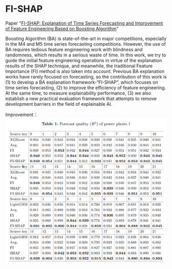 # FI-SHAP
Paper "[FI-SHAP: Explanation of Time Series Forecasting and Improvement of Feature Engineering Based on Boosting Algorithm](https://link.springer.com/content/pdf/10.1007/978-3-031-16075-2_55.pdf?pdf=inline%20link)"

Boosting Algorithm (BA) is state-of-the-art in major competitions, especially in the M4 and M5 time series forecasting competitions. However, the use of BA requires tedious feature engineering work with blindness and randomness, which results in a serious waste of time. In this work, we try to guide the initial feature engineering operations in virtue of the explanation results of the SHAP technique, and meanwhile, the traditional Feature Importance (FI) method is also taken into account. Previous BA explanation works have rarely focused on forecasting, so the contribution of this work is (1) to develop a BA explanation framework-“FI-SHAP”, which focuses on time series forecasting, (2) to improve the efficiency of feature engineering. At the same time, to measure explainability performance, (3) we also establish a new practical evaluation framework that attempts to remove development barriers in the field of explainable AI.

Improvement：
![image](https://github.com/Zhangyuyi-0825/FI-SHAP/blob/main/table_result.png)
